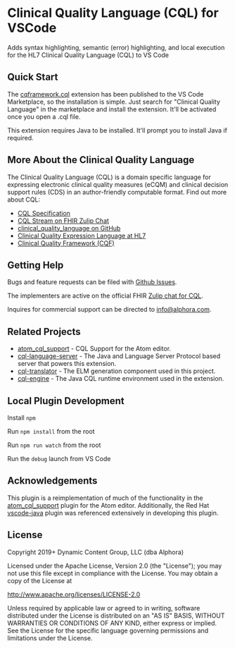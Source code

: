 # Clinical Quality Language (CQL) for VSCode

Adds syntax highlighting, semantic (error) highlighting, and local execution for the HL7 Clinical Quality Language (CQL) to VS Code

## Quick Start

The [cqframework.cql](https://marketplace.visualstudio.com/items?itemName=cqframework.cql) extension has been published to the VS Code Marketplace, so the installation is simple. Just search for "Clinical Quality Language" in the marketplace and install the extension. It'll be activated once you open a .cql file.

This extension requires Java to be installed. It'll prompt you to install Java if required.

## More About the Clinical Quality Language

The Clinical Quality Language (CQL) is a domain specific language for expressing
electronic clinical quality measures (eCQM) and clinical decision support rules
(CDS) in an author-friendly computable format. Find out more about CQL:

* [CQL Specification](http://cql.hl7.org)
* [CQL Stream on FHIR Zulip Chat](https://chat.fhir.org/#narrow/stream/179220-cql)
* [clinical_quality_language on GitHub](https://github.com/cqframework/clinical_quality_language)
* [Clinical Quality Expression Language at HL7](http://www.hl7.org/special/Committees/projman/searchableProjectIndex.cfm?action=view&ProjectNumber=1108)
* [Clinical Quality Framework (CQF)](https://confluence.hl7.org/display/CQIWC/Clinical+Quality+Framework)

## Getting Help

Bugs and feature requests can be filed with [Github Issues](https://github.com/cqframework/vscode-cql/issues).

The implementers are active on the official FHIR [Zulip chat for CQL](https://chat.fhir.org/#narrow/stream/179220-cql).

Inquires for commercial support can be directed to [info@alphora.com](info@alphora.com).

## Related Projects

* [atom_cql_support](https://github.com/cqframework/atom_cql_support) - CQL Support for the Atom editor.
* [cql-language-server](https://github.com/DBCG/cql-language-server) - The Java and Language Server Protocol based server that powers this extension.
* [cql-translator](https://github.com/cqframework/clinical_quality_language/tree/master/Src/java/cql-to-elm) - The ELM generation component used in this project.
* [cql-engine](https://github.com/DBCG/cql_engine) - The Java CQL runtime environment used in the extension.

## Local Plugin Development

Install `npm`

Run `npm install` from the root

Run `npm run watch` from the root

Run the `debug` launch from VS Code

## Acknowledgements

This plugin is a reimplementation of much of the functionality in the [atom_cql_support](https://github.com/cqframework/atom_cql_support) plugin for the Atom editor. Additionally, the Red Hat [vscode-java](https://github.com/redhat-developer/vscode-java) plugin was referenced extensively in developing this plugin.

## License

Copyright 2019+ Dynamic Content Group, LLC (dba Alphora)

Licensed under the Apache License, Version 2.0 (the "License"); you may not use this file except in compliance with the License. You may obtain a copy of the License at

<http://www.apache.org/licenses/LICENSE-2.0>

Unless required by applicable law or agreed to in writing, software distributed under the License is distributed on an "AS IS" BASIS, WITHOUT WARRANTIES OR CONDITIONS OF ANY KIND, either express or implied. See the License for the specific language governing permissions and limitations under the License.
